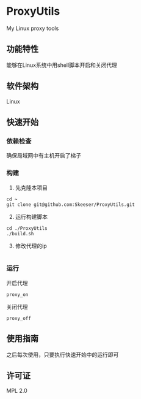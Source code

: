 # ProxyUtils
My Linux proxy tools



## 功能特性

能够在Linux系统中用shell脚本开启和关闭代理



## 软件架构

Linux



## 快速开始

### 依赖检查

确保局域网中有主机开启了梯子



### 构建

1. 先克隆本项目

```
cd ~
git clone git@github.com:Skeeser/ProxyUtils.git
```

2. 运行构建脚本

```
cd ./ProxyUtils
./build.sh
```

3. 修改代理的ip

```
```





### 运行

开启代理

```
proxy_on
```

关闭代理

```
proxy_off
```





## 使用指南

之后每次使用，只要执行快速开始中的运行即可




## 许可证

MPL 2.0

